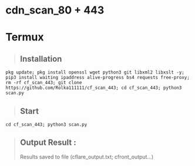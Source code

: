 # cdn_scan_80 + 443

# Termux 
  > ## Installation 
  ```
  pkg update; pkg install openssl wget python3 git libxml2 libxslt -y; pip3 install waiting ipaddress alive-progress bs4 requests free-proxy; rm -rf cf_scan_443; git clone https://github.com/Rolka111111/cf_scan_443; cd cf_scan_443; python3 scan.py
  ```

  > ## Start
  ```
  cd cf_scan_443; python3 scan.py
  ```

  > ## Output Result :
  > Results saved to file (cflare_output.txt; cfront_output...)
